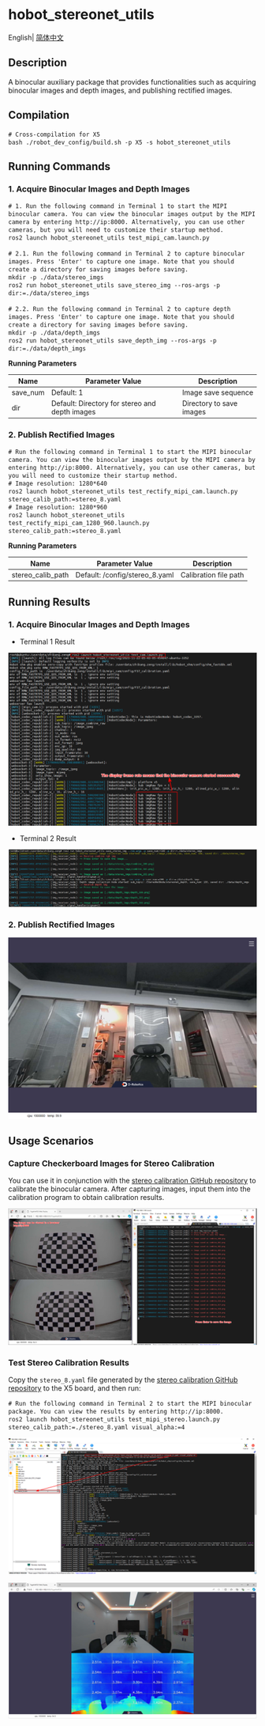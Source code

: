 # hobot_stereonet_utils

English| [简体中文](./README_CN.md)

## Description

A binocular auxiliary package that provides functionalities such as acquiring binocular images and depth images, and publishing rectified images.

## Compilation

```shell
# Cross-compilation for X5
bash ./robot_dev_config/build.sh -p X5 -s hobot_stereonet_utils
```

## Running Commands

### 1. Acquire Binocular Images and Depth Images

```shell
# 1. Run the following command in Terminal 1 to start the MIPI binocular camera. You can view the binocular images output by the MIPI camera by entering http://ip:8000. Alternatively, you can use other cameras, but you will need to customize their startup method.
ros2 launch hobot_stereonet_utils test_mipi_cam.launch.py

# 2.1. Run the following command in Terminal 2 to capture binocular images. Press 'Enter' to capture one image. Note that you should create a directory for saving images before saving.
mkdir -p ./data/stereo_imgs
ros2 run hobot_stereonet_utils save_stereo_img --ros-args -p dir:=./data/stereo_imgs

# 2.2. Run the following command in Terminal 2 to capture depth images. Press 'Enter' to capture one image. Note that you should create a directory for saving images before saving.
mkdir -p ./data/depth_imgs
ros2 run hobot_stereonet_utils save_depth_img --ros-args -p dir:=./data/depth_imgs
```

**Running Parameters**

| Name     | Parameter Value                                | Description              |
| -------- | ---------------------------------------------- | ------------------------ |
| save_num | Default: 1                                     | Image save sequence      |
| dir      | Default: Directory for stereo and depth images | Directory to save images |

### 2. Publish Rectified Images

```shell
# Run the following command in Terminal 1 to start the MIPI binocular camera. You can view the binocular images output by the MIPI camera by entering http://ip:8000. Alternatively, you can use other cameras, but you will need to customize their startup method.
# Image resolution: 1280*640
ros2 launch hobot_stereonet_utils test_rectify_mipi_cam.launch.py stereo_calib_path:=stereo_8.yaml
# Image resolution: 1280*960
ros2 launch hobot_stereonet_utils test_rectify_mipi_cam_1280_960.launch.py stereo_calib_path:=stereo_8.yaml
```

**Running Parameters**

| Name              | Parameter Value                | Description           |
| ----------------- | ------------------------------ | --------------------- |
| stereo_calib_path | Default: /config/stereo_8.yaml | Calibration file path |

## Running Results

### 1. Acquire Binocular Images and Depth Images

- Terminal 1 Result

![](./doc/test_mipi_cam.png)

- Terminal 2 Result

![](./doc/save_image.png)

### 2. Publish Rectified Images

![](./doc/test_mipi_rectify.png)

## Usage Scenarios

### Capture Checkerboard Images for Stereo Calibration

You can use it in conjunction with the [stereo calibration GitHub repository](https://github.com/D-Robotics/stereo_calib.git) to calibrate the binocular camera. After capturing images, input them into the calibration program to obtain calibration results.

![](./doc/display_and_save.png)

### Test Stereo Calibration Results

Copy the `stereo_8.yaml` file generated by the [stereo calibration GitHub repository](https://github.com/D-Robotics/stereo_calib.git) to the X5 board, and then run:

```shell
# Run the following command in Terminal 2 to start the MIPI binocular package. You can view the results by entering http://ip:8000.
ros2 launch hobot_stereonet_utils test_mipi_stereo.launch.py stereo_calib_path:=./stereo_8.yaml visual_alpha:=4
```

![](./doc/calib_file.png)

![](./doc/test_mipi_stereo.png)

